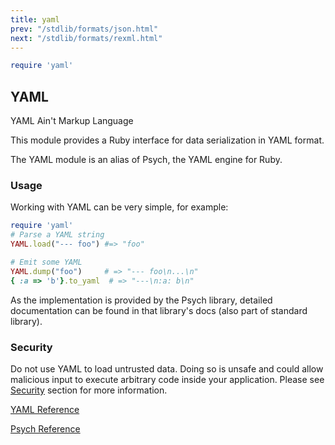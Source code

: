 ```yaml
---
title: yaml
prev: "/stdlib/formats/json.html"
next: "/stdlib/formats/rexml.html"
---
```



```ruby
require 'yaml'
```

## YAML[](#yaml)

YAML Ain't Markup Language

This module provides a Ruby interface for data serialization in YAML format.

The YAML module is an alias of Psych, the YAML engine for Ruby.

### Usage[](#usage)

Working with YAML can be very simple, for example:


```ruby
require 'yaml'
# Parse a YAML string
YAML.load("--- foo") #=> "foo"

# Emit some YAML
YAML.dump("foo")     # => "--- foo\n...\n"
{ :a => 'b'}.to_yaml  # => "---\n:a: b\n"
```

As the implementation is provided by the Psych library, detailed documentation can be found in that library's docs (also part of standard library).

### Security[](#security)

Do not use YAML to load untrusted data. Doing so is unsafe and could allow malicious input to execute arbitrary code inside your application. Please see [Security](../../advanced/security.md) section for more information.

<a href='https://ruby-doc.org/stdlib-2.7.0/libdoc/yaml/rdoc/YAML.html' class='ruby-doc remote' target='_blank'>YAML Reference</a>



<a href='https://ruby-doc.org/stdlib-2.7.0/libdoc/psych/rdoc/Psych.html' class='ruby-doc remote' target='_blank'>Psych Reference</a>


